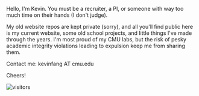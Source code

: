 Hello, I'm Kevin. You must be a recruiter, a PI, or someone with way too much time on their hands (I don't judge).

My old website repos are kept private (sorry), and all you'll find public here is my current website, some old school projects, and little things I've made through the years. I'm most proud of my CMU labs, but the risk of pesky academic integrity violations leading to expulsion keep me from sharing them. 

Contact me: kevinfang AT cmu.edu

Cheers!

![visitors](https://visitor-badge.glitch.me/badge?page_id=thesnakefang&left_color=green&right_color=red)

<!---
TheSnakeFang/TheSnakeFang is a ✨ special ✨ repository because its `README.md` (this file) appears on your GitHub profile.
You can click the Preview link to take a look at your changes.
--->
